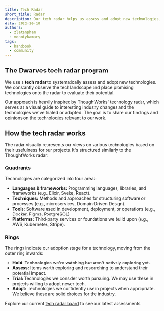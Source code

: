```yaml
---
title: Tech Radar
short_title: Radar
description: Our tech radar helps us assess and adopt new technologies, inspired by ThoughtWorks. Learn about its structure and how we use it.
date: 2022-10-19
authors:
  - zlatanpham
  - monotykamary
tags:
  - handbook
  - community
---
```


## The Dwarves tech radar program

We use a **tech radar** to systematically assess and adopt new technologies. We constantly observe the tech landscape and place promising technologies onto the radar to evaluate their potential.

Our approach is heavily inspired by ThoughtWorks' technology radar, which serves as a visual guide to interesting industry changes and the technologies we've trialed or adopted. The goal is to share our findings and opinions on the technologies relevant to our work.

## How the tech radar works

The radar visually represents our views on various technologies based on their usefulness for our projects. It's structured similarly to the ThoughtWorks radar:

### Quadrants

Technologies are categorized into four areas:

- **Languages & frameworks:** Programming languages, libraries, and frameworks (e.g., Elixir, Svelte, React).
- **Techniques:** Methods and approaches for structuring software or processes (e.g., microservices, Domain-Driven Design).
- **Tools:** Software used in development, deployment, or operations (e.g., Docker, Figma, PostgreSQL).
- **Platforms:** Third-party services or foundations we build upon (e.g., AWS, Kubernetes, Stripe).

### Rings

The rings indicate our adoption stage for a technology, moving from the outer ring inwards:

- **Hold:** Technologies we're watching but aren't actively exploring yet.
- **Assess:** Items worth exploring and researching to understand their potential impact.
- **Trial:** Technologies we consider worth pursuing. We may use these in projects willing to adopt newer tech.
- **Adopt:** Technologies we confidently use in projects when appropriate. We believe these are solid choices for the industry.

Explore our current [tech radar board](https://radar.d.foundation/) to see our latest assessments.
